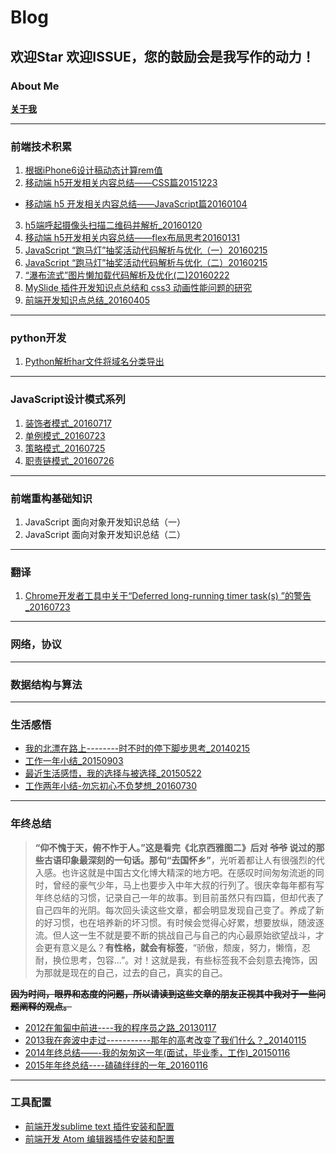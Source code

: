 # Blog

## **欢迎Star 欢迎ISSUE，您的鼓励会是我写作的动力！**


### **About Me**
**[关于我](https://github.com/zhiqiang21/blog/issues/14)**

----

### **前端技术积累**
1. [根据iPhone6设计稿动态计算rem值](https://github.com/zhiqiang21/blog/issues/1)
2. [移动端 h5开发相关内容总结——CSS篇20151223](https://github.com/zhiqiang21/blog/issues/2)
- [移动端 h5 开发相关内容总结——JavaScript篇20160104](https://github.com/zhiqiang21/blog/issues/3)
3. [h5端呼起摄像头扫描二维码并解析_20160120](https://github.com/zhiqiang21/blog/issues/4)
4. [移动端 h5开发相关内容总结——flex布局思考20160131](https://github.com/zhiqiang21/blog/issues/5)
5. [JavaScript “跑马灯”抽奖活动代码解析与优化（一）20160215](https://github.com/zhiqiang21/blog/issues/6)
6. [JavaScript “跑马灯”抽奖活动代码解析与优化（二）20160215](https://github.com/zhiqiang21/blog/issues/7)
7. [“瀑布流式”图片懒加载代码解析及优化(二)20160222](https://github.com/zhiqiang21/blog/issues/11)
8. [MySlide 插件开发知识点总结和 css3 动画性能问题的研究](https://github.com/zhiqiang21/blog/issues/12)
9. [前端开发知识点总结_20160405](https://github.com/zhiqiang21/blog/issues/13)

----

### **python开发**

1. [Python解析har文件将域名分类导出](https://github.com/zhiqiang21/blog/issues/16)

----

### **JavaScript设计模式系列**

1. [装饰者模式_20160717](https://github.com/zhiqiang21/blog/issues/17)
2. [单例模式_20160723](https://github.com/zhiqiang21/blog/issues/18)
3. [策略模式_20160725](https://github.com/zhiqiang21/blog/issues/20)
4. [职责链模式_20160726](https://github.com/zhiqiang21/blog/issues/21)


----

### **前端重构基础知识**
1. JavaScript 面向对象开发知识总结（一）
2. JavaScript 面向对象开发知识总结（二）

----

### **翻译**

1. [Chrome开发者工具中关于“Deferred long-running timer task(s) ”的警告_20160723](https://github.com/zhiqiang21/blog/issues/19)

----

### **网络，协议**

----

### **数据结构与算法**

----

### **生活感悟**
- [我的北漂在路上--------时不时的停下脚步思考_20140215](http://blog.csdn.net/yisuowushinian/article/details/19244625)
- [工作一年小结\_20150903](https://github.com/zhiqiang21/blog/issues/8)
- [最近生活感悟，我的选择与被选择_20150522](http://blog.csdn.net/yisuowushinian/article/details/45912683)
- [工作两年小结-勿忘初心不负梦想_20160730](https://github.com/zhiqiang21/blog/issues/22)

----

### **年终总结**

>**“仰不愧于天，俯不怍于人。”**这是看完《北京西雅图二》后对 ~~爷爷~~ 说过的那些古语印象最深刻的一句话。那句**“去国怀乡”**，光听着都让人有很强烈的代入感。也许这就是中国古文化博大精深的地方吧。在感叹时间匆匆流逝的同时，曾经的豪气少年，马上也要步入中年大叔的行列了。很庆幸每年都有写年终总结的习惯，记录自己一年的故事。到目前虽然只有四篇，但却代表了自己四年的光阴。每次回头读这些文章，都会明显发现自己变了。养成了新的好习惯，也在培养新的坏习惯。有时候会觉得心好累，想要放纵，随波逐流。但人这一生不就是要不断的挑战自己与自己的内心最原始欲望战斗，才会更有意义是么？**有性格，就会有标签**，“骄傲，颓废，努力，懒惰，忍耐，换位思考，包容...”。对！这就是我，有些标签我不会刻意去掩饰，因为那就是现在的自己，过去的自己，真实的自己。

~~**因为时间，眼界和态度的问题，所以请读到这些文章的朋友正视其中我对于一些问题阐释的观点。**~~


- [2012在匍匐中前进----我的程序员之路_20130117](http://blog.csdn.net/yisuowushinian/article/details/8515109)
- [2013我在奔波中走过-----------那年的高考改变了我们什么？_20140115](http://blog.csdn.net/yisuowushinian/article/details/17887667)
- [2014年终总结——-我的匆匆这一年(面试，毕业季，工作)_20150116](http://blog.csdn.net/yisuowushinian/article/details/43131761)
- [2015年年终总结----磕磕绊绊的一年_20160116](https://github.com/zhiqiang21/blog/issues/9)

----

### **工具配置**
- [前端开发sublime text 插件安装和配置](https://github.com/zhiqiang21/blog/issues/10)
- [前端开发 Atom 编辑器插件安装和配置](https://github.com/zhiqiang21/MyToolsConfig/issues/1)
